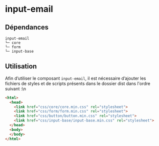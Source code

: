 # input-email

## Dépendances
```shell
input-email
└─ core
└─ form
└─ input-base
```

## Utilisation
Afin d’utiliser le composant `input-email`, il est nécessaire d’ajouter les fichiers de styles et de scripts présents dans le dossier dist dans l'ordre suivant :\n
```html
<html>
  <head>
    <link href="css/core/core.min.css" rel="stylesheet">
    <link href="css/form/form.min.css" rel="stylesheet">
    <link href="css/button/button.min.css" rel="stylesheet">
    <link href="css/input-base/input-base.min.css" rel="stylesheet">
  </head>
  <body>
  </body>
</html>
```